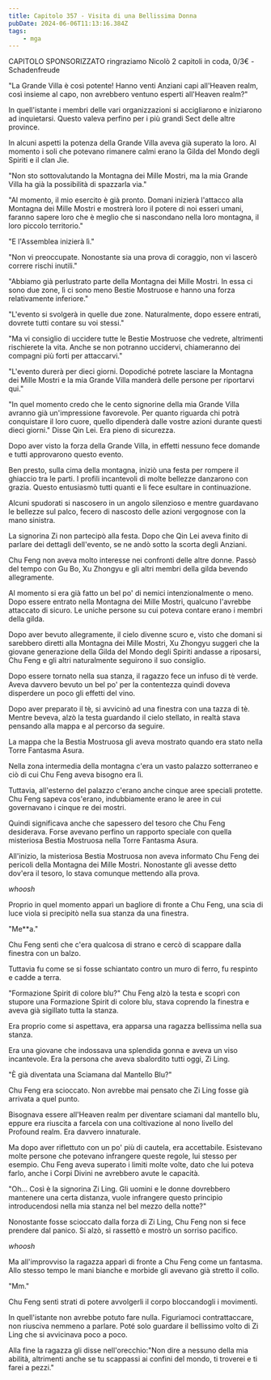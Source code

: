 ```yaml
---
title: Capitolo 357 - Visita di una Bellissima Donna
pubDate: 2024-06-06T11:13:16.384Z
tags:
    - mga
---
```

                
CAPITOLO SPONSORIZZATO ringraziamo Nicolò
2 capitoli in coda, 0/3€
-Schadenfreude


"La Grande Villa è così potente! Hanno venti Anziani capi all'Heaven realm, così insieme al capo, non avrebbero ventuno esperti all'Heaven realm?"


In quell'istante i membri delle vari organizzazioni si accigliarono e iniziarono ad inquietarsi. Questo valeva perfino per i più grandi Sect delle altre province.


In alcuni aspetti la potenza della Grande Villa aveva già superato la loro. Al momento i soli che potevano rimanere calmi erano la Gilda del Mondo degli Spiriti e il clan Jie.


"Non sto sottovalutando la Montagna dei Mille Mostri, ma la mia Grande Villa ha già la possibilità di spazzarla via."


"Al momento, il mio esercito è già pronto.
Domani inizierà l'attacco alla Montagna dei Mille Mostri e mostrerà loro il potere di noi esseri umani, faranno sapere loro che è meglio che si nascondano nella loro montagna, il loro piccolo territorio."


"E l'Assemblea inizierà lì."


"Non vi preoccupate. Nonostante sia una prova di coraggio, non vi lascerò correre rischi inutili."


"Abbiamo già perlustrato parte della Montagna dei Mille Mostri. In essa ci sono due zone, lì ci sono meno Bestie Mostruose e hanno una forza relativamente inferiore."


"L'evento si svolgerà in quelle due zone. Naturalmente, dopo essere entrati, dovrete tutti contare su voi stessi."


"Ma vi consiglio di uccidere tutte le Bestie Mostruose che vedrete, altrimenti rischierete la vita. Anche se non potranno uccidervi, chiameranno dei compagni più forti per attaccarvi."


"L'evento durerà per dieci giorni. Dopodiché potrete lasciare la Montagna dei Mille Mostri e la mia Grande Villa manderà delle persone per riportarvi qui."


"In quel momento credo che le cento signorine della mia Grande Villa avranno già un'impressione favorevole. Per quanto riguarda chi potrà conquistare il loro cuore, quello dipenderà dalle vostre azioni durante questi dieci giorni." Disse Qin Lei. Era pieno di sicurezza.


Dopo aver visto la forza della Grande Villa, in effetti nessuno fece domande e tutti approvarono questo evento.


Ben presto, sulla cima della montagna, iniziò una festa per rompere il ghiaccio tra le parti. I profili incantevoli di molte bellezze danzarono con grazia. Questo entusiasmò tutti quanti e li fece esultare in continuazione.


Alcuni spudorati si nascosero in un angolo silenzioso e mentre guardavano le bellezze sul palco, fecero di nascosto delle azioni vergognose con la mano sinistra.


La signorina Zi non partecipò alla festa. Dopo che Qin Lei aveva finito di parlare dei dettagli dell'evento, se ne andò sotto la scorta degli Anziani.


Chu Feng non aveva molto interesse nei confronti delle altre donne. Passò del tempo con Gu Bo, Xu Zhongyu e gli altri membri della gilda bevendo allegramente.


Al momento si era già fatto un bel po' di nemici intenzionalmente o meno. Dopo essere entrato nella Montagna dei Mille Mostri, qualcuno l'avrebbe attaccato di sicuro. Le uniche persone su cui poteva contare erano i membri della gilda.


Dopo aver bevuto allegramente, il cielo divenne scuro e, visto che domani si sarebbero diretti alla Montagna dei Mille Mostri, Xu Zhongyu suggerì che la giovane generazione della Gilda del Mondo degli Spiriti andasse a riposarsi, Chu Feng e gli altri naturalmente seguirono il suo consiglio.


Dopo essere tornato nella sua stanza, il ragazzo fece un infuso di tè verde. Aveva davvero bevuto un bel po' per la contentezza quindi doveva disperdere un poco gli effetti del vino.


Dopo aver preparato il tè, si avvicinò ad una finestra con una tazza di tè. Mentre beveva, alzò la testa guardando il cielo stellato, in realtà stava pensando alla mappa e al percorso da seguire.


La mappa che la Bestia Mostruosa gli aveva mostrato quando era stato nella Torre Fantasma Asura.


Nella zona intermedia della montagna c'era un vasto palazzo sotterraneo e ciò di cui Chu Feng aveva bisogno era lì.


Tuttavia, all'esterno del palazzo c'erano anche cinque aree speciali protette. Chu Feng sapeva cos'erano, indubbiamente erano le aree in cui governavano i cinque re dei mostri.


Quindi significava anche che sapessero del tesoro che Chu Feng desiderava. Forse avevano perfino un rapporto speciale con quella misteriosa Bestia Mostruosa nella Torre Fantasma Asura.


All'inizio, la misteriosa Bestia Mostruosa non aveva informato Chu Feng dei pericoli della Montagna dei Mille Mostri. Nonostante gli avesse detto dov'era il tesoro, lo stava comunque mettendo alla prova.


*whoosh*


Proprio in quel momento apparì un bagliore di fronte a Chu Feng, una scia di luce viola si precipitò nella sua stanza da una finestra.


"Me**a."


Chu Feng sentì che c'era qualcosa di strano e cercò di scappare dalla finestra con un balzo.


Tuttavia fu come se si fosse schiantato contro un muro di ferro, fu respinto e cadde a terra.


"Formazione Spirit di colore blu?" Chu Feng alzò la testa e scoprì con stupore una Formazione Spirit di colore blu, stava coprendo la finestra e aveva già sigillato tutta la stanza.


Era proprio come si aspettava, era apparsa una ragazza bellissima nella sua stanza.


Era una giovane che indossava una splendida gonna e aveva un viso incantevole. Era la persona che aveva sbalordito tutti oggi, Zi Ling.


"È già diventata una Sciamana dal Mantello Blu?"


Chu Feng era scioccato. Non avrebbe mai pensato che Zi Ling fosse già arrivata a quel punto.


Bisognava essere all'Heaven realm per diventare sciamani dal mantello blu, eppure era riuscita a farcela con una coltivazione al nono livello del Profound realm. Era davvero innaturale.


Ma dopo aver riflettuto con un po' più di cautela, era accettabile. Esistevano molte persone che potevano infrangere queste regole, lui stesso per esempio. Chu Feng aveva superato i limiti molte volte, dato che lui poteva farlo, anche i Corpi Divini ne avrebbero avute le capacità.


"Oh... Così è la signorina Zi Ling. Gli uomini e le donne dovrebbero mantenere una certa distanza, vuole infrangere questo principio introducendosi nella mia stanza nel bel mezzo della notte?"


Nonostante fosse scioccato dalla forza di Zi Ling, Chu Feng non si fece prendere dal panico. Si alzò, si rassettò e mostrò un sorriso pacifico.


*whoosh*


Ma all'improvviso la ragazza apparì di fronte a Chu Feng come un fantasma. Allo stesso tempo le mani bianche e morbide gli avevano già stretto il collo.


"Mm."


Chu Feng sentì strati di potere avvolgerli il corpo bloccandogli i movimenti.


In quell'istante non avrebbe potuto fare nulla. Figuriamoci contrattaccare, non riusciva nemmeno a parlare. Poté solo guardare il bellissimo volto di Zi Ling che si avvicinava poco a poco.


Alla fine la ragazza gli disse nell'orecchio:"Non dire a nessuno della mia abilità, altrimenti anche se tu scappassi ai confini del mondo, ti troverei e ti farei a pezzi."



